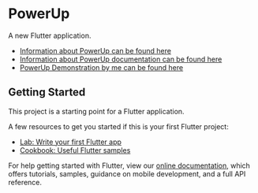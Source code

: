 # PowerUp

A new Flutter application.
- [Information about PowerUp can be found here](https://github.com/AlvinTang011/Power-Up/blob/main/documentation/Power%20Up%20Presentation.pdf)
- [Information about PowerUp documentation can be found here](https://github.com/AlvinTang011/Power-Up/tree/main/documentation)
- [PowerUp Demonstration by me can be found here](https://youtu.be/rAMtpLqxaIU)

## Getting Started

This project is a starting point for a Flutter application.

A few resources to get you started if this is your first Flutter project:

- [Lab: Write your first Flutter app](https://flutter.dev/docs/get-started/codelab)
- [Cookbook: Useful Flutter samples](https://flutter.dev/docs/cookbook)

For help getting started with Flutter, view our
[online documentation](https://flutter.dev/docs), which offers tutorials,
samples, guidance on mobile development, and a full API reference.
